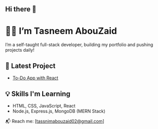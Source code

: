 ## Hi there 👋

# 👩‍💻 I’m Tasneem AbouZaid

I’m a self-taught full-stack developer, building my portfolio and pushing projects daily!

## 🚀 Latest Project
- [To-Do App with React](https://stackblitz.com/~/github.com/Tassnim-AbouZaid/todo-app-react)

## 💡 Skills I'm Learning
- HTML, CSS, JavaScript, React
- Node.js, Express.js, MongoDB (MERN Stack)

📬 Reach me: [tassnimabouzaid02@gmail.com]
